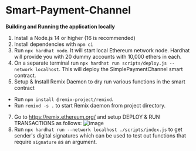 # Smart-Payment-Channel
**Building and Running the application locally**
1) Install a Node.js 14 or higher (16 is recommended)
2) Install dependencies with `npm ci`
3) Run `npx hardhat node`. 
It will start local Ethereum network node. Hardhat will provide you with 20 dummy accounts with 10,000 ethers in each. 
4) On a separate terminal run `npx hardhat run scripts/deploy.js --network localhost`. This will deploy the SimplePaymentChannel smart contract.
5) Setup & Install Remix Daemon to dry run various functions in the smart contract
  * Run `npm install @remix-project/remixd`. 
  * Run `remixd -s .` to start Remix daemon from project directory.
7) Go to https://remix.ethereum.org/ and setup DEPLOY & RUN TRANSACTIONS as follows:
![image](https://user-images.githubusercontent.com/57378302/182563130-a959de72-e9d1-4e8e-b978-86e204f8009d.png)
8) Run `npx hardhat run --network localhost ./scripts/index.js` to get sender's digital signatures which can be used to test out functions that require `signature` as an argument.

